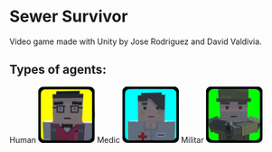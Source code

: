 # Sewer Survivor

Video game made with Unity by Jose Rodriguez and David Valdivia.


## Types of agents:

Human
<img src="Images/HumanUI.png" width="100">
Medic
<img src="Images/MedicUI.png" width="100">
Militar
<img src="Images/MilitarUI.png" width="100">
